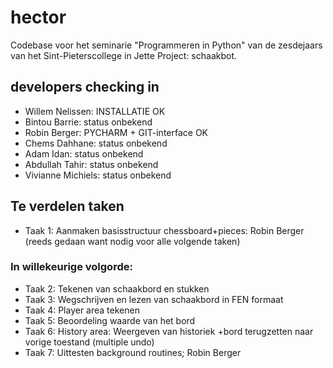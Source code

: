 # hector
Codebase voor het seminarie "Programmeren in Python" van de zesdejaars van het Sint-Pieterscollege in Jette 
Project: schaakbot.


## developers checking in 
* Willem Nelissen: INSTALLATIE OK
* Bintou Barrie: status onbekend
* Robin Berger: PYCHARM + GIT-interface OK
* Chems Dahhane: status onbekend
* Adam Idan: status onbekend
* Abdullah Tahir: status onbekend
* Vivianne Michiels: status onbekend

## Te verdelen taken
* Taak 1: Aanmaken basisstructuur chessboard+pieces: Robin Berger (reeds gedaan want nodig voor alle volgende taken)
### In willekeurige volgorde:
* Taak 2: Tekenen van schaakbord en stukken
* Taak 3: Wegschrijven en lezen van schaakbord in FEN formaat
* Taak 4: Player area tekenen
* Taak 5: Beoordeling waarde van het bord
* Taak 6: History area: Weergeven van historiek
    +bord terugzetten naar vorige toestand (multiple undo)
* Taak 7: Uittesten background routines; Robin Berger

